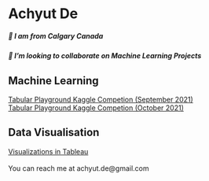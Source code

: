 <h1> Achyut De </h1>
        <h5> 👋 I am from Calgary Canada </h5>
        <h5> 💞️ I’m looking to collaborate on Machine Learning Projects </h5>
    <h2> Machine Learning </h2>
        <a href="https://github.com/achyutde/Tabular-Playground-Sep2021"> Tabular Playground Kaggle Competion (September 2021) </a><br>
        <a href="https://github.com/achyutde/Tabular-Playground-Oct-2021"> Tabular Playground Kaggle Competion (October 2021) </a>
    <h2> Data Visualisation </h2>
        <a href="https://public.tableau.com/app/profile/achyut.de"> Visualizations in Tableau </a>
        <br><br> You can reach me at achyut.de@gmail.com 


<!---
achyutde/achyutde is a ✨ special ✨ repository because its `README.md` (this file) appears on your GitHub profile.
You can click the Preview link to take a look at your changes.
--->

